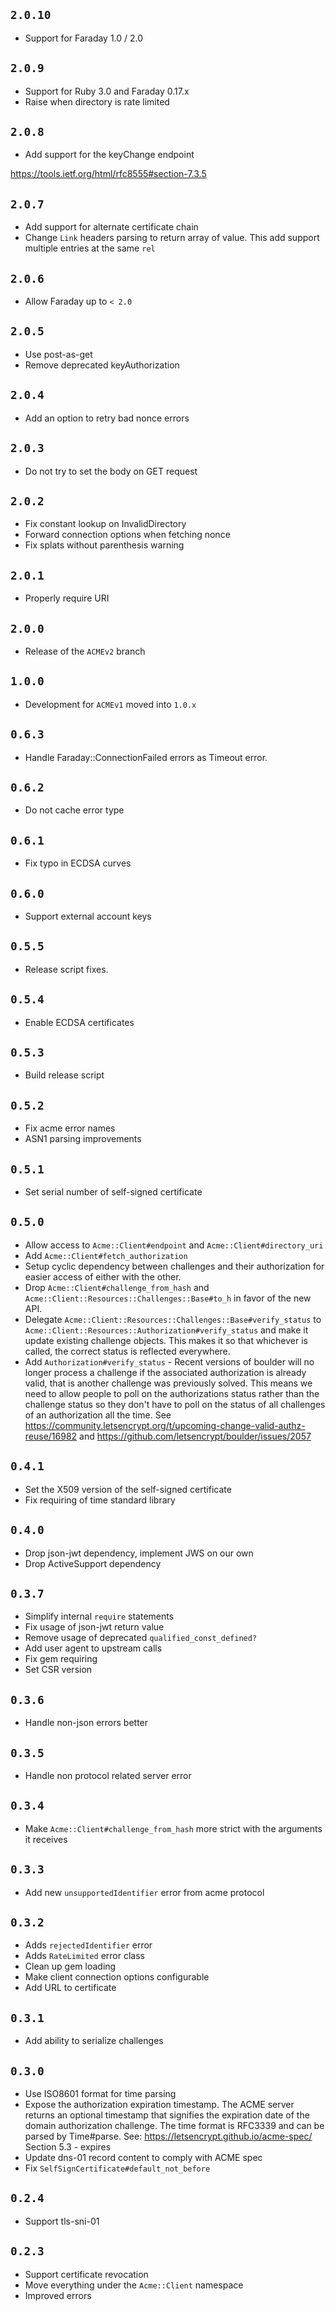## `2.0.10`

* Support for Faraday 1.0 / 2.0

## `2.0.9`

* Support for Ruby 3.0 and Faraday 0.17.x
* Raise when directory is rate limited

## `2.0.8`

* Add support for the keyChange endpoint

https://tools.ietf.org/html/rfc8555#section-7.3.5


## `2.0.7`

* Add support for alternate certificate chain
* Change `Link` headers parsing to return array of value. This add support multiple entries at the same `rel`

## `2.0.6`

* Allow Faraday up to `< 2.0`

## `2.0.5`

* Use post-as-get
* Remove deprecated keyAuthorization

## `2.0.4`

* Add an option to retry bad nonce errors

## `2.0.3`

* Do not try to set the body on GET request

## `2.0.2`

* Fix constant lookup on InvalidDirectory
* Forward connection options when fetching nonce
* Fix splats without parenthesis warning

## `2.0.1`

* Properly require URI

## `2.0.0`

* Release of the `ACMEv2` branch

## `1.0.0`

* Development for `ACMEv1` moved into `1.0.x`

## `0.6.3`

* Handle Faraday::ConnectionFailed errors as Timeout error.

## `0.6.2`

* Do not cache error type

## `0.6.1`

* Fix typo in ECDSA curves

## `0.6.0`

* Support external account keys

## `0.5.5`

* Release script fixes.

## `0.5.4`

* Enable ECDSA certificates

## `0.5.3`

* Build release script

## `0.5.2`

* Fix acme error names
* ASN1 parsing improvements

## `0.5.1`

* Set serial number of self-signed certificate

## `0.5.0`

* Allow access to `Acme::Client#endpoint` and `Acme::Client#directory_uri`
* Add `Acme::Client#fetch_authorization`
* Setup cyclic dependency between challenges and their authorization for easier access of either with the other.
* Drop `Acme::Client#challenge_from_hash` and `Acme::Client::Resources::Challenges::Base#to_h` in favor of the new API.
* Delegate `Acme::Client::Resources::Challenges::Base#verify_status` to `Acme::Client::Resources::Authorization#verify_status` and make it update existing challenge objects. This makes it so that whichever is called, the correct status is reflected everywhere.
* Add `Authorization#verify_status` - Recent versions of boulder will no longer process a challenge if the associated authorization is already valid, that is another challenge was previously solved. This means we need to allow people to poll on the authorizations status rather than the challenge status so they don't have to poll on the status of all challenges of an authorization all the time. See https://community.letsencrypt.org/t/upcoming-change-valid-authz-reuse/16982 and https://github.com/letsencrypt/boulder/issues/2057

## `0.4.1`

* Set the X509 version of the self-signed certificate
* Fix requiring of time standard library

## `0.4.0`

* Drop json-jwt dependency, implement JWS on our own
* Drop ActiveSupport dependency

## `0.3.7`

* Simplify internal `require` statements
* Fix usage of json-jwt return value
* Remove usage of deprecated `qualified_const_defined?`
* Add user agent to upstream calls
* Fix gem requiring
* Set CSR version

## `0.3.6`

* Handle non-json errors better

## `0.3.5`

* Handle non protocol related server error

## `0.3.4`

* Make `Acme::Client#challenge_from_hash` more strict with the arguments it receives

## `0.3.3`

* Add new `unsupportedIdentifier` error from acme protocol

## `0.3.2`

* Adds `rejectedIdentifier` error
* Adds `RateLimited` error class
* Clean up gem loading
* Make client connection options configurable
* Add URL to certificate

## `0.3.1`

* Add ability to serialize challenges

## `0.3.0`

* Use ISO8601 format for time parsing
* Expose the authorization expiration timestamp. The ACME server returns an optional timestamp that signifies the expiration date of the domain authorization challenge. The time format is RFC3339 and can be parsed by Time#parse. See: https://letsencrypt.github.io/acme-spec/ Section 5.3 - expires
* Update dns-01 record content to comply with ACME spec
* Fix `SelfSignCertificate#default_not_before`

## `0.2.4`

* Support tls-sni-01

## `0.2.3`

* Support certificate revocation
* Move everything under the `Acme::Client` namespace
* Improved errors
